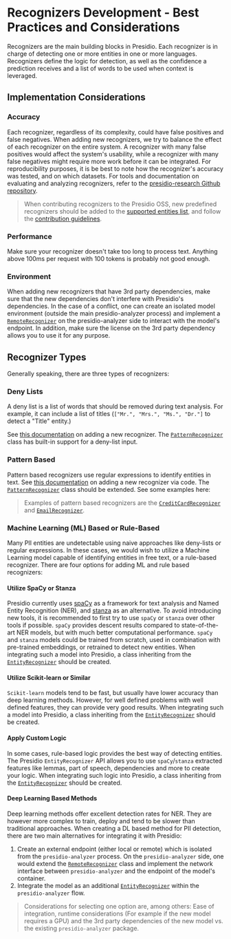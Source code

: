 # Recognizers Development - Best Practices and Considerations

Recognizers are the main building blocks in Presidio. Each recognizer is in charge of detecting one or more entities in one or more languages.
Recognizers define the logic for detection, as well as the confidence a prediction receives and a list of words to be used when context is leveraged.

## Implementation Considerations

### Accuracy

Each recognizer, regardless of its complexity, could have false positives and false negatives. When adding new recognizers, we try to balance the effect of each recognizer on the entire system. A recognizer with many false positives would affect the system's usability, while a recognizer with many false negatives might require more work before it can be integrated. For reproducibility purposes, it is be best to note how the recognizer's accuracy was tested, and on which datasets.
For tools and documentation on evaluating and analyzing recognizers, refer to the [presidio-research Github repository](https://github.com/microsoft/presidio-research).

> When contributing recognizers to the Presidio OSS, new predefined recognizers should be added to the [supported entities list](../supported_entities.md), and follow the [contribution guidelines](../../CONTRIBUTING.MD).

### Performance

Make sure your recognizer doesn't take too long to process text. Anything above 100ms per request with 100 tokens is probably not good enough.

### Environment

When adding new recognizers that have 3rd party dependencies, make sure that the new dependencies don't interfere with Presidio's dependencies. In the case of a conflict, one can create an isolated model environment (outside the main presidio-analyzer process) and implement a [`RemoteRecognizer`](../../presidio-analyzer/presidio_analyzer/remote_recognizer.py) on the presidio-analyzer side to interact with the model's endpoint. In addition, make sure the license on the 3rd party dependency allows you to use it for any purpose.

## Recognizer Types

Generally speaking, there are three types of recognizers:

### Deny Lists

A deny list is a list of words that should be removed during text analysis. For example, it can include a list of titles (`["Mr.", "Mrs.", "Ms.", "Dr."]` to detect a "Title" entity.)

See [this documentation](index.md#how-to-add-a-new-recognizer) on adding a new recognizer. The [`PatternRecognizer`](/presidio-analyzer/presidio_analyzer/pattern_recognizer.py) class has built-in support for a deny-list input.

### Pattern Based

Pattern based recognizers use regular expressions to identify entities in text.
See [this documentation](../custom_fields.md#via-code) on adding a new recognizer via code.
The [`PatternRecognizer`](../../presidio-analyzer/presidio_analyzer/pattern_recognizer.py) class should be extended.
See some examples here:

> Examples of pattern based recognizers are the [`CreditCardRecognizer`](../../presidio-analyzer/presidio_analyzer/predefined_recognizers/credit_card_recognizer.py) and [`EmailRecognizer`](../../presidio-analyzer/presidio_analyzer/predefined_recognizers/email_recognizer.py).

### Machine Learning (ML) Based or Rule-Based

Many PII entities are undetectable using naive approaches like deny-lists or regular expressions.
In these cases, we would wish to utilize a Machine Learning model capable of identifying entities in free text, or a rule-based recognizer. There are four options for adding ML and rule based recognizers:

#### Utilize SpaCy or Stanza

Presidio currently uses [spaCy](https://spacy.io/) as a framework for text analysis and Named Entity Recognition (NER), and [stanza](https://stanfordnlp.github.io/stanza/) as an alternative. To avoid introducing new tools, it is recommended to first try to use `spaCy` or `stanza` over other tools if possible.
`spaCy` provides descent results compared to state-of-the-art NER models, but with much better computational performance.
`spaCy` and `stanza` models could be trained from scratch, used in combination with pre-trained embeddings, or retrained to detect new entities.
When integrating such a model into Presidio, a class inheriting from the [`EntityRecognizer`](../../presidio-analyzer/presidio_analyzer/entity_recognizer.py) should be created.

#### Utilize Scikit-learn or Similar

`Scikit-learn` models tend to be fast, but usually have lower accuracy than deep learning methods. However, for well defined problems with well defined features, they can provide very good results.
When integrating such a model into Presidio, a class inheriting from the [`EntityRecognizer`](../../presidio-analyzer/presidio_analyzer/entity_recognizer.py) should be created.

#### Apply Custom Logic

In some cases, rule-based logic provides the best way of detecting entities.
The Presidio `EntityRecognizer` API allows you to use `spaCy`/`stanza` extracted features like lemmas, part of speech, dependencies and more to create your logic. When integrating such logic into Presidio, a class inheriting from the [`EntityRecognizer`](../../presidio-analyzer/presidio_analyzer/entity_recognizer.py) should be created.

#### Deep Learning Based Methods

Deep learning methods offer excellent detection rates for NER.
They are however more complex to train, deploy and tend to be slower than traditional approaches.
When creating a DL based method for PII detection, there are two main alternatives for integrating it with Presidio:

1. Create an external endpoint (either local or remote) which is isolated from the `presidio-analyzer` process. On the `presidio-analyzer` side, one would extend the [`RemoteRecognizer`](../../presidio-analyzer/presidio_analyzer/remote_recognizer.py) class and implement the network interface between `presidio-analyzer` and the endpoint of the model's container.
2. Integrate the model as an additional [`EntityRecognizer`](../../presidio-analyzer/presidio_analyzer/entity_recognizer.py) within the `presidio-analyzer` flow.

> Considerations for selecting one option are, among others: Ease of integration, runtime considerations (For example if the new model requires a GPU) and the 3rd party dependencies of the new model vs. the existing `presidio-analyzer` package.
